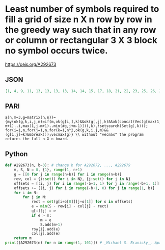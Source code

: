 # Least number of symbols required to fill a grid of size n X n row by row in the greedy way such that in any row or column or rectangular 3 X 3 block no symbol occurs twice\.
https://oeis.org/A292673
## JSON
```JSON
[1, 4, 9, 11, 13, 13, 13, 13, 14, 14, 15, 17, 18, 21, 22, 23, 25, 26, 27, 29, 30, 31, 32, 34, 35, 38, 39, 40, 42, 45, 47, 49, 51, 53, 54, 55, 55, 55, 58, 59, 60, 61, 62, 63, 64, 65, 66, 67, 68, 69, 71, 72, 74, 76, 78, 79, 83, 83, 85, 86, 88, 90, 91, 92, 93, 96]
```
## PARI
```PARI
a(n,m=3,g=matrix(n,n))={my(ok(g,k,i,j,m)=if(m,ok(g[i,],k)&&ok(g[,j],k)&&ok(concat(Vec(g[max(1,i-m+1)..i,max(1,j-m+1)..min(#g,j+m-1)])),k),!setsearch(Set(g),k))); for(i=1,n,for(j=1,n,for(k=1,n^2,ok(g,k,i,j,m)&&(g[i,j]=k)&&break)));vecmax(g)} \\ without "vecmax" the program returns the full n X n board.
```
## Python
```Python
def A292673(n, b=3): # change b for A292672, ..., A292679
    m, S, N = 0, {1}, range(1, n+1)
    g = [[0 for j in range(n+b)] for i in range(n+b)]
    row, col = {i:set() for i in N}, {j:set() for j in N}
    offsets = [(i, j) for i in range(-b+1, 1) for j in range(-b+1, 1)]
    offsets += [(i, j) for i in range(-b+1, 0) for j in range(1, b)]
    for i in N:
        for j in N:
            rect = set(g[i+o[0]][j+o[1]] for o in offsets)
            e = min(S - row[i] - col[j] - rect)
            g[i][j] = e
            if e > m:
                m = e
                S.add(m+1)
            row[i].add(e)
            col[j].add(e)
    return m
print([A292673(n) for n in range(1, 101)]) # _Michael S. Branicky_, Apr 13 2023
```
